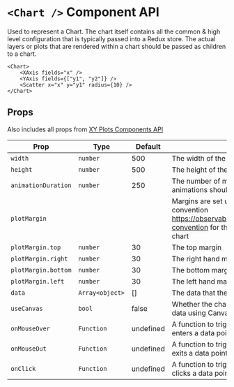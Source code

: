 # `<Chart />` Component API

Used to represent a Chart. The chart itself contains all the common & high level configuration that is typically passed into a Redux store. The actual layers or plots that are rendered within a chart should be passed as children to a chart.

```
<Chart>
    <XAxis fields="x" />
    <YAxis fields={["y1", "y2"]} />
    <Scatter x="x" y="y1" radius={10} />
</Chart>
```

## Props

Also includes all props from [XY Plots Components API](XYPlots.md)

| Prop                | Type            | Default   | Note                                                                                                                        |
| ------------------- | --------------- | --------- | --------------------------------------------------------------------------------------------------------------------------- |
| `width`             | `number`        | 500       | The width of the chart                                                                                                      |
| `height`            | `number`        | 500       | The height of the chart                                                                                                     |
| `animationDuration` | `number`        | 250       | The number of mili-seconds that animations should run for                                                                   |
| `plotMargin`        |                 |           | Margins are set using d3-margin convention https://observablehq.com/@d3/margin-convention for the plot portion of the chart |
| `plotMargin.top`    | `number`        | 30        | The top margin                                                                                                              |
| `plotMargin.right`  | `number`        | 30        | The right hand margin                                                                                                       |
| `plotMargin.bottom` | `number`        | 30        | The bottom margin                                                                                                           |
| `plotMargin.left`   | `number`        | 30        | The left hand margin                                                                                                        |
| `data`              | `Array<object>` | []        | The data that the chart uses                                                                                                |
| `useCanvas`         | `bool`          | false     | Whether the chart should render the data using Canvas instead of SVG.                                                       |
| `onMouseOver`       | `Function`      | undefined | A function to trigger when the mouse enters a data point.                                                                   |
| `onMouseOut`        | `Function`      | undefined | A function to trigger when the mouse exits a data point.                                                                    |
| `onClick`           | `Function`      | undefined | A function to trigger when the mouse clicks a data point.                                                                   |
